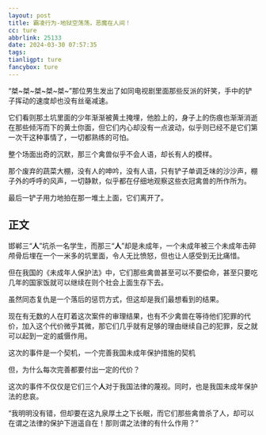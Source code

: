 ```yaml
---
layout: post
title: 霸凌行为-地狱空荡荡，恶魔在人间！
cc: ture
abbrlink: 25133
date: 2024-03-30 07:57:35
tags:
tianligpt: ture
fancybox: ture
---
```

“桀~桀~桀~桀~桀~”那位男生发出了如同电视剧里面那些反派的奸笑，手中的铲子挥动的速度却也没有丝毫减速。

它们看则那土坑里面的少年渐渐被黄土掩埋，他脸上的，身子上的伤痕也渐渐消逝在那些倾泻而下的黄土你面，但它们内心却没有一点波动，似乎则已经不是它们第一次干这种事情了，一切都熟练的可怕。

整个场面出奇的沉默，那三个禽兽似乎不会人语，却长有人的模样。

那个废弃的蔬菜大棚，没有人的呻吟，没有人语，只有铲子单调乏味的沙沙声，棚子外的呼呼的风声，一切静默，似乎都在仔细地观察这些衣冠禽兽的所作所为。

最后一铲子用力地拍在那一堆土上面，它们离开了。

## 正文

邯郸三“**人**”坑杀一名学生，而那三“**人**”却是未成年，一个未成年被三个未成年击碎颅骨后埋在一个一米多的坑里面，令人无比愤怒，但也让人感受到无比痛惜。

但在我国的《未成年人保护法》中，它们那些禽兽甚至可以不要偿命，甚至只要吃几年的国家饭就可以继续在则个社会上面生存下去。

虽然同态复仇是一个落后的惩罚方式，但这却是我们最想看到的结果。

现在有无数的人在盯着这次案件的审理结果，也有不少禽兽在等待他们犯罪的代价，加入这个代价微乎其微，那它们几乎就有足够的理由继续自己的犯罪，反之就可以起到一定的威慑作用。

这次的事件是一个契机，一个完善我国未成年保护措施的契机

但，为什么每次完善都要付出一定的代价？

这次的事件不仅仅是它们三个**人**对于我国法律的蔑视。同时，也是我国未成年保护法的悲哀。

“我明明没有错，但却要在这九泉厚土之下长眠，而它们那些禽兽杀了人，却可以在谓之法律的保护下逍遥自在！那则谓之法律的有什么作用？”
